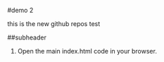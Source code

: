 #demo 2

this is the new github repos test

##subheader

1. Open the main index.html code in your browser.
